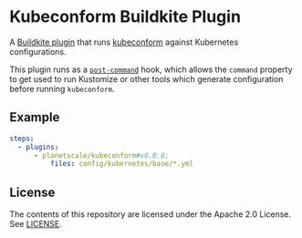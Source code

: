 # Kubeconform Buildkite Plugin

A [Buildkite plugin](https://buildkite.com/docs/agent/v3/plugins) that runs [kubeconform](https://github.com/yannh/kubeconform) against Kubernetes configurations.

This plugin runs as a [`post-command`](https://buildkite.com/docs/agent/v3/hooks#available-hooks) hook, which allows the `command` property to get used to run Kustomize or other tools which generate configuration before running `kubeconform`.

## Example

```yml
steps:
  - plugins:
      - planetscale/kubeconform#v0.0.8:
          files: config/kubernetes/base/*.yml
```

## License

The contents of this repository are licensed under the Apache 2.0 License. See [LICENSE](LICENSE).
